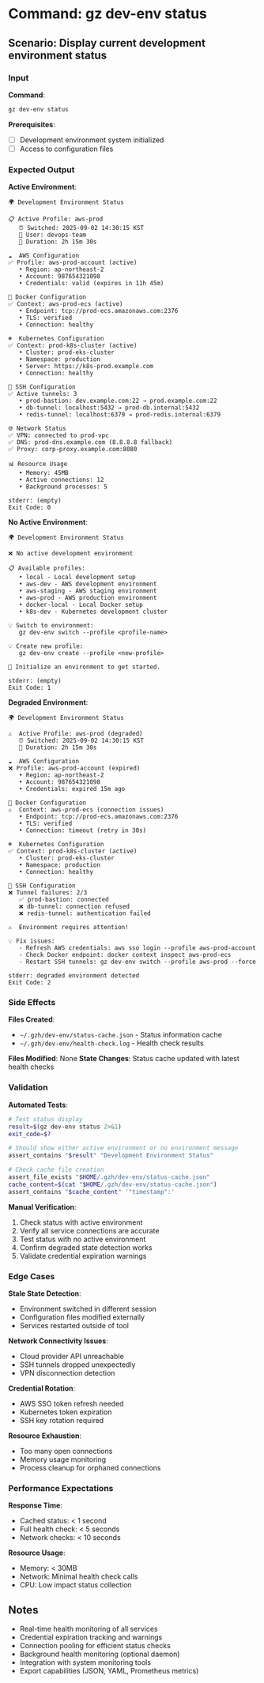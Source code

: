 # Command: gz dev-env status

## Scenario: Display current development environment status

### Input

**Command**:

```bash
gz dev-env status
```

**Prerequisites**:

- [ ] Development environment system initialized
- [ ] Access to configuration files

### Expected Output

**Active Environment**:

```text
🌍 Development Environment Status

📋 Active Profile: aws-prod
   ⏰ Switched: 2025-09-02 14:30:15 KST
   👤 User: devops-team
   🔄 Duration: 2h 15m 30s

☁️  AWS Configuration
✅ Profile: aws-prod-account (active)
   • Region: ap-northeast-2
   • Account: 987654321098
   • Credentials: valid (expires in 11h 45m)

🐳 Docker Configuration  
✅ Context: aws-prod-ecs (active)
   • Endpoint: tcp://prod-ecs.amazonaws.com:2376
   • TLS: verified
   • Connection: healthy

☸️  Kubernetes Configuration
✅ Context: prod-k8s-cluster (active)
   • Cluster: prod-eks-cluster
   • Namespace: production
   • Server: https://k8s-prod.example.com
   • Connection: healthy

🔗 SSH Configuration
✅ Active tunnels: 3
   • prod-bastion: dev.example.com:22 → prod.example.com:22
   • db-tunnel: localhost:5432 → prod-db.internal:5432
   • redis-tunnel: localhost:6379 → prod-redis.internal:6379

🌐 Network Status
✅ VPN: connected to prod-vpc
✅ DNS: prod-dns.example.com (8.8.8.8 fallback)
✅ Proxy: corp-proxy.example.com:8080

📊 Resource Usage
   • Memory: 45MB
   • Active connections: 12
   • Background processes: 5

stderr: (empty)
Exit Code: 0
```

**No Active Environment**:

```text
🌍 Development Environment Status

❌ No active development environment

📋 Available profiles:
   • local - Local development setup
   • aws-dev - AWS development environment
   • aws-staging - AWS staging environment  
   • aws-prod - AWS production environment
   • docker-local - Local Docker setup
   • k8s-dev - Kubernetes development cluster

💡 Switch to environment:
   gz dev-env switch --profile <profile-name>

💡 Create new profile:
   gz dev-env create --profile <new-profile>

🚫 Initialize an environment to get started.

stderr: (empty)
Exit Code: 1
```

**Degraded Environment**:

```text
🌍 Development Environment Status

⚠️  Active Profile: aws-prod (degraded)
   ⏰ Switched: 2025-09-02 14:30:15 KST
   🔄 Duration: 2h 15m 30s

☁️  AWS Configuration
❌ Profile: aws-prod-account (expired)
   • Region: ap-northeast-2
   • Account: 987654321098
   • Credentials: expired 15m ago

🐳 Docker Configuration
⚠️  Context: aws-prod-ecs (connection issues)
   • Endpoint: tcp://prod-ecs.amazonaws.com:2376
   • TLS: verified
   • Connection: timeout (retry in 30s)

☸️  Kubernetes Configuration
✅ Context: prod-k8s-cluster (active)
   • Cluster: prod-eks-cluster
   • Namespace: production
   • Connection: healthy

🔗 SSH Configuration
❌ Tunnel failures: 2/3
   ✅ prod-bastion: connected
   ❌ db-tunnel: connection refused
   ❌ redis-tunnel: authentication failed

⚠️  Environment requires attention!

💡 Fix issues:
   - Refresh AWS credentials: aws sso login --profile aws-prod-account
   - Check Docker endpoint: docker context inspect aws-prod-ecs
   - Restart SSH tunnels: gz dev-env switch --profile aws-prod --force

stderr: degraded environment detected
Exit Code: 2
```

### Side Effects

**Files Created**:

- `~/.gzh/dev-env/status-cache.json` - Status information cache
- `~/.gzh/dev-env/health-check.log` - Health check results

**Files Modified**: None
**State Changes**: Status cache updated with latest health checks

### Validation

**Automated Tests**:

```bash
# Test status display
result=$(gz dev-env status 2>&1)
exit_code=$?

# Should show either active environment or no environment message
assert_contains "$result" "Development Environment Status"

# Check cache file creation
assert_file_exists "$HOME/.gzh/dev-env/status-cache.json"
cache_content=$(cat "$HOME/.gzh/dev-env/status-cache.json")
assert_contains "$cache_content" '"timestamp":'
```

**Manual Verification**:

1. Check status with active environment
1. Verify all service connections are accurate
1. Test status with no active environment
1. Confirm degraded state detection works
1. Validate credential expiration warnings

### Edge Cases

**Stale State Detection**:

- Environment switched in different session
- Configuration files modified externally
- Services restarted outside of tool

**Network Connectivity Issues**:

- Cloud provider API unreachable
- SSH tunnels dropped unexpectedly
- VPN disconnection detection

**Credential Rotation**:

- AWS SSO token refresh needed
- Kubernetes token expiration
- SSH key rotation required

**Resource Exhaustion**:

- Too many open connections
- Memory usage monitoring
- Process cleanup for orphaned connections

### Performance Expectations

**Response Time**:

- Cached status: < 1 second
- Full health check: < 5 seconds
- Network checks: < 10 seconds

**Resource Usage**:

- Memory: < 30MB
- Network: Minimal health check calls
- CPU: Low impact status collection

## Notes

- Real-time health monitoring of all services
- Credential expiration tracking and warnings
- Connection pooling for efficient status checks
- Background health monitoring (optional daemon)
- Integration with system monitoring tools
- Export capabilities (JSON, YAML, Prometheus metrics)
